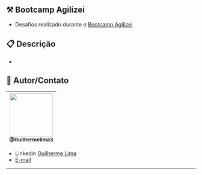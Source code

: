 ## ⚒ Bootcamp Agilizei
- Desafios realizado durante o [Bootcamp Agilizei](https://agilizeibootcamp.com.br/aulas-domine-automacao?blog=409qrvl9b&video=14qp00i4h)

## 📋 Descrição 
- 

## 📌 Autor/Contato

| [<img src="https://avatars1.githubusercontent.com/u/62215470?s=460&u=c6dc439e77463ced6dd781733712708b5fbdde65&v=4" width=115><br><sub>@Guilhermelima3</sub>](https://github.com/Guilhermelima3) |
| :---: |


- Linkedin  [Guilherme Lima](https://www.linkedin.com/in/guilherme-lima-marinho/)
- [E-mail](guilhermel_ima@hotmail.com)
---

